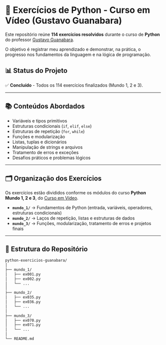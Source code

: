 # 🐍 Exercícios de Python - Curso em Vídeo (Gustavo Guanabara)

Este repositório reúne **114 exercícios resolvidos** durante o curso de **Python** do professor [Gustavo Guanabara](https://www.cursoemvideo.com/).

O objetivo é registrar meu aprendizado e demonstrar, na prática, o progresso nos fundamentos da linguagem e na lógica de programação.

## 📊 Status do Projeto

✅ **Concluído** - Todos os 114 exercícios finalizados (Mundo 1, 2 e 3).

---

## 📚 Conteúdos Abordados

- Variáveis e tipos primitivos
- Estruturas condicionais (`if`, `elif`, `else`)
- Estruturas de repetição (`for`, `while`)
- Funções e modularização
- Listas, tuplas e dicionários
- Manipulação de strings e arquivos
- Tratamento de erros e exceções
- Desafios práticos e problemas lógicos

---

## 🗂️ Organização dos Exercícios

Os exercícios estão divididos conforme os módulos do curso **Python Mundo 1, 2 e 3**, do [Curso em Vídeo](https://www.cursoemvideo.com/).

- **`mundo_1/`** → Fundamentos de Python (entrada, variáveis, operadores, estruturas condicionais)
- **`mundo_2/`** → Laços de repetição, listas e estruturas de dados
- **`mundo_3/`** → Funções, modularização, tratamento de erros e projetos finais

---

## 🧩 Estrutura do Repositório

```bash
python-exercicios-guanabara/
│
├── mundo_1/
│   ├── ex001.py
│   ├── ex002.py
│   └── ...
│
├── mundo_2/
│   ├── ex035.py
│   ├── ex036.py
│   └── ...
│
├── mundo_3/
│   ├── ex070.py
│   ├── ex071.py
│   └── ...
│
└── README.md